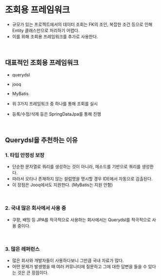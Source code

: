 # 조회용 프레임워크

- 규모가 있는 프로젝트에서의 데이터 조회는 FK의 조인, 복잡한 조건 등으로 인해 Entity 클래스만으로 처리하기 어렵다.
- 이를 위해 조회용 프레임워크를 추가로 사용한다.

<br>

## 대표적인 조회용 프레임워크

- querydsl
- jooq
- MyBatis  
  

- 위 3가지 프레임워크 중 하나를 통해 조회를 실시
- 등록/수정/삭제 등은 SpringDataJpa를 통해 진행

<br>

## Querydsl을 추천하는 이유

### 1. 타입 안정성 보장

- 단순한 문자열로 쿼리를 생성하는 것이 아니라, 메소드를 기반으로 쿼리를 생성한다.
- 따라서 오타나 존재하지 않는 컬럼명을 명시할 경우 IDE에서 자동으로 검출된다.
- 이 장점은 Jooq에서도 지원한다. (MyBatis는 지원 안함)

<br>

### 2. 국내 많은 회사에서 사용 중

- 쿠팡, 배밍 등 JPA를 적극적으로 사용하는 회사에서는 Querydsl를 적극적으로 사용 중이다.

<br>

### 3. 많은 레퍼런스

- 많은 회사와 개발자들이 사용하다보니 그만큼 국내 자료가 많다.
- 어떤 문제가 발생했을 때 여러 커뮤니티에 질문하고 그에 대한 답변을 들을 수 있다는 것은 큰 장점이다.